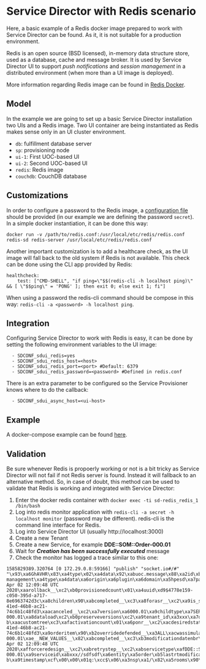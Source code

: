 Service Director with Redis scenario
=============================

Here, a basic example of a Redis docker image prepared to work with Service Director can be found. As it, it is not suitable for a production environment.

Redis is an open source (BSD licensed), in-memory data structure store, used as a database, cache and message broker. It is used by Service Director UI to support _push notifications_ and _session management_ in a distributed environment (when more than a UI image is deployed).

More information regarding Redis image can be found in [Redis Docker](https://hub.docker.com/_/redis/).


Model
-----

In the example we are going to set up a basic Service Director installation two UIs and a Redis image. Two UI container are being instantiated as Redis makes sense only in an UI cluster environment.

- `db`: fulfillment database server
- `sp`: provisioning node
- `ui-1`: First UOC-based UI
- `ui-2`: Second UOC-based UI
- `redis`: Redis image
- `couchdb`: CouchDB database


Customizations
--------------

In order to configure a password to the Redis image, a [configuration file](./redis.conf) should be provided (in our example we are defining the password `secret`). In a simple docker instantiation, it can be done this way:

    docker run -v /path/to/redis.conf:/usr/local/etc/redis/redis.conf redis-sd redis-server /usr/local/etc/redis/redis.conf
    
Another important customization is to add a healthcare check, as the UI image will fall back to the old system if Redis is not available. This check can be done using the CLI app provided by Redis:

    healthcheck:
        test: ["CMD-SHELL", "if ping=\"$$(redis-cli -h localhost ping)\" && [ \"$$ping\" = 'PONG' ]; then exit 0; else exit 1; fi"]
        
When using a password the redis-cli command should be compose in this way: `redis-cli -a <password> -h localhost ping`.


Integration
-----------

Configuring Service Director to work with Redis is easy, it can be done by setting the following environment variables to the UI image:

      - SDCONF_sdui_redis=yes
      - SDCONF_sdui_redis_host=<host>
      - SDCONF_sdui_redis_port=<port> #Default: 6379      
      - SDCONF_sdui_redis_password=<password> #Defined in redis.conf

There is an extra parameter to be configured so the Service Provisioner knows where to do the callback:

      - SDCONF_sdui_async_host=<ui-host>

Example
-------

A docker-compose example can be found [here](./docker-compose.yml).

Validation
----------

Be sure whenever Redis is propoerly working or not is a bit tricky as Service Director will not fail if not Redis server is found. Instead it will fallback to an alternative method. So, in case of doubt, this method can be used to validate that Redis is working and integrated with Service Director:

1. Enter the docker redis container with `docker exec -ti sd-redis_redis_1 /bin/bash`
2. Log into redis monitor application with `redis-cli -a secret -h localhost monitor` (password may be different). redis-cli is the command line interface for Redis.
3. Log into Service Director UI (usually http://localhost:3000)
4. Create a new Tenant
5. Create a new Service, for example **DDE::SOM::Order-000.01**
6. Wait for **_Creation has been successfully executed_** message
7. Check the monitor has logged a trace similar to this one:

```
1585829389.320764 [0 172.29.0.8:59166] "publish" "socket.io#/#" "\x93\xa6GhAVHR\x83\xa4type\x02\xa4data\x92\xabuoc.message\x88\xa2id\xb2service-management\xa4type\xa4data\xa6origin\xa6plugin\xa6domain\xa5hpesd\xa7package\xa5hpesp\xb0sendToSessionIds\x91\xb47wPzmmSZrtGt8CD_AAAA\xa4data\x83\xa9operation\xa6CREATE\xabservicename\xa6sdfsdf\xa8response\x83\xa6result\xa7SUCCESS\xabservicename\xa6sdfsdf\xafserviceresponse\x91\x85\xa8tenantid\xa3xxx\xabservicename\xa6sdfsdf\xa6result\xa7SUCCESS\xa6reason\xd4\x00\x00\xa8metadata\xde\x003\xaccreationdate\xbcThu Apr 02 12:09:48 UTC 2020\xaarollback__\xc2\xb0provisionedcount\x01\xa4uuid\xd9$4778e159-c050-395d-a717-8e6963742d3c\xa8children\x90\xabcompleted__\xc3\xa8forasr__\xc2\xa9is_shadow\xc2\xa5state\xa6ACTIVE\xa8simulate\xc2\xaapoolitem__\xff\xaetransaction_id\xd9$bea7b54d-41ed-46b8-ac21-74c6b1c48fd3\xaacanceled__\xc2\xa7version\xa6000.01\xa9childtype\xa7SERVICE\xafrollbackstate__\xa6NORMAL\xaeserviceversion\xa6000.01\xb3modificationdatenbr\xcf\x00\x00\x01q:\xcc\"\xdc\xb0servicetypeinput\xb6DDE::SOM::Order-000.01\xa8dataload\xc2\xb0preserveversions\xc2\xa9tenant_id\xa3xxx\xa7onerror\xc2\xafcreationdatenbr\xcf\x00\x00\x01q:\xcc b\xaacustomtree\xc3\xafactivationcount\x01\xa6ponr__\xc2\xacdesiredstate\xa6ACTIVE\xadtransactionid\xd9$bea7b54d-41ed-46b8-ac21-74c6b1c48fd3\xa9orderitem\x90\xb2overridedefended__\xa3ALL\xacwassimulated\xc2\xa8tenantid\xa3xxx\xabservicename\xa6sdfsdf\xadroottypeinput\xb6DDE::SOM::Order-000.01\xae__NEW_VALUES__\x82\xabcompleted__\xc3\xb3modificationdatenbr\xcf\x00\x00\x01q:\xcc\"\xdc\xa8approval\xa7Pending\xaepreprovisioned\xc2\xaforderitem.count\x00\xabmessagehash\xa20L\xb0modificationdate\xbcThu Apr 02 12:09:48 UTC 2020\xafforceredesign__\xc2\xabretrystep__\xc2\xabservicetype\xafDDE::SOM::Order\xb0inventorysubtype\xacOrderService\xb2presentationname__\xa6sdfsdf\xb2servicetypeversion\xb6DDE::SOM::Order-000.01\xa9serviceid\xabxxx//sdfsdf\xa6entity\xa5order\xb5lastrtmodificationnbr\xcf\x00\x00\x01q:\xcc\"\xdc\xaecomponentorder\xcf\x00\x00\x01q:\xcc b\xa9timestamp\xcf\x00\x00\x01q:\xcc$\x06\xa3nsp\xa1/\x82\xa5rooms\x90\xa5flags\x80"
```



